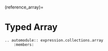 (reference_array)=

# Typed Array

```{eval-rst}
.. automodule:: expression.collections.array
    :members:
```